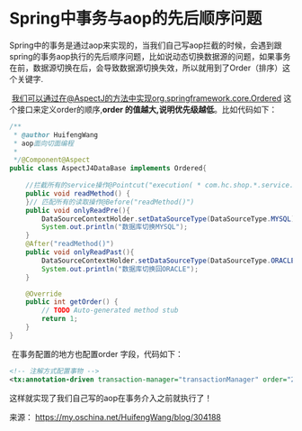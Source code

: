 # Spring中事务与aop的先后顺序问题

Spring中的事务是通过aop来实现的，当我们自己写aop拦截的时候，会遇到跟spring的事务aop执行的先后顺序问题，比如说动态切换数据源的问题，如果事务在前，数据源切换在后，会导致数据源切换失效，所以就用到了Order（排序）这个关键字.

​        我们可以通过在@AspectJ的方法中实现org.springframework.core.Ordered 这个接口来定义order的顺序,**order 的值越大,说明优先级越低**。比如代码如下：

```java
/**
 * @author HuifengWang
 * aop面向切面编程
 *
 */@Component@Aspect
public class AspectJ4DataBase implements Ordered{
	
	//拦截所有的service操作@Pointcut("execution( * com.hc.shop.*.service.*.*(..))")
	public void readMethod() {
	}// 匹配所有的读取操作@Before("readMethod()")
	public void onlyReadPre(){
		DataSourceContextHolder.setDataSourceType(DataSourceType.MYSQL);
		System.out.println("数据库切换MYSQL");
	}
	@After("readMethod()")
	public void onlyReadPast(){
		DataSourceContextHolder.setDataSourceType(DataSourceType.ORACLE);
		System.out.println("数据库切换回ORACLE");
	}

	@Override
	public int getOrder() {
		// TODO Auto-generated method stub
		return 1;
	}
}
```

​    在事务配置的地方也配置order 字段，代码如下：

```xml
<!-- 注解方式配置事物 -->
<tx:annotation-driven transaction-manager="transactionManager" order="2"/>
```

这样就实现了我们自己写的aop在事务介入之前就执行了！

来源： <https://my.oschina.net/HuifengWang/blog/304188>
